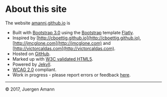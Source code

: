About this site
========


The website [amannj.github.io](amannj.github.io) is

- Built with [Bootstrap 3.0](http://getbootstrap.com/) using the [Bootstrap](http://bootswatch.com/) template [Flatly](http://bootswatch.com/flatly/).
- Inspired by [http://cboettig.github.io](http://cboettig.github.io), [http://jmcglone.com](http://jmcglone.com) and [http://victorcaldas.com](http://victorcaldas.com).
- Hosted on [GitHub](http://github.com/amannj/amannj.github.io).
- Marked up with [W3C validated HTML5](http://validator.w3.org/check?uri=http%3A%2F%2Fjmcglone.com%2F).
- Powered by [Jekyll](http://jekyllrb.com/).
- [WCAG 2.0](http://www.w3.org/TR/WCAG20/) compliant.
- Work in progress - please report errors or feedback [here](http://github.com/amannj/amannj.github.io/issues).


----------------------------------------------------------------
&#169; 2017, Juergen Amann
